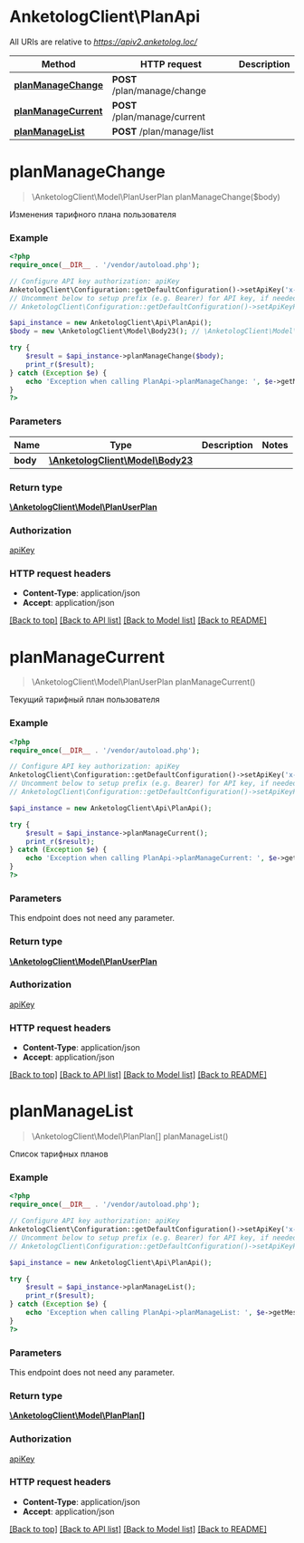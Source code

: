 # AnketologClient\PlanApi

All URIs are relative to *https://apiv2.anketolog.loc/*

Method | HTTP request | Description
------------- | ------------- | -------------
[**planManageChange**](PlanApi.md#planManageChange) | **POST** /plan/manage/change | 
[**planManageCurrent**](PlanApi.md#planManageCurrent) | **POST** /plan/manage/current | 
[**planManageList**](PlanApi.md#planManageList) | **POST** /plan/manage/list | 


# **planManageChange**
> \AnketologClient\Model\PlanUserPlan planManageChange($body)



Изменения тарифного плана пользователя

### Example
```php
<?php
require_once(__DIR__ . '/vendor/autoload.php');

// Configure API key authorization: apiKey
AnketologClient\Configuration::getDefaultConfiguration()->setApiKey('x-anketolog-apikey', 'YOUR_API_KEY');
// Uncomment below to setup prefix (e.g. Bearer) for API key, if needed
// AnketologClient\Configuration::getDefaultConfiguration()->setApiKeyPrefix('x-anketolog-apikey', 'Bearer');

$api_instance = new AnketologClient\Api\PlanApi();
$body = new \AnketologClient\Model\Body23(); // \AnketologClient\Model\Body23 | 

try {
    $result = $api_instance->planManageChange($body);
    print_r($result);
} catch (Exception $e) {
    echo 'Exception when calling PlanApi->planManageChange: ', $e->getMessage(), PHP_EOL;
}
?>
```

### Parameters

Name | Type | Description  | Notes
------------- | ------------- | ------------- | -------------
 **body** | [**\AnketologClient\Model\Body23**](../Model/\AnketologClient\Model\Body23.md)|  |

### Return type

[**\AnketologClient\Model\PlanUserPlan**](../Model/PlanUserPlan.md)

### Authorization

[apiKey](../../README.md#apiKey)

### HTTP request headers

 - **Content-Type**: application/json
 - **Accept**: application/json

[[Back to top]](#) [[Back to API list]](../../README.md#documentation-for-api-endpoints) [[Back to Model list]](../../README.md#documentation-for-models) [[Back to README]](../../README.md)

# **planManageCurrent**
> \AnketologClient\Model\PlanUserPlan planManageCurrent()



Текущий тарифный план пользователя

### Example
```php
<?php
require_once(__DIR__ . '/vendor/autoload.php');

// Configure API key authorization: apiKey
AnketologClient\Configuration::getDefaultConfiguration()->setApiKey('x-anketolog-apikey', 'YOUR_API_KEY');
// Uncomment below to setup prefix (e.g. Bearer) for API key, if needed
// AnketologClient\Configuration::getDefaultConfiguration()->setApiKeyPrefix('x-anketolog-apikey', 'Bearer');

$api_instance = new AnketologClient\Api\PlanApi();

try {
    $result = $api_instance->planManageCurrent();
    print_r($result);
} catch (Exception $e) {
    echo 'Exception when calling PlanApi->planManageCurrent: ', $e->getMessage(), PHP_EOL;
}
?>
```

### Parameters
This endpoint does not need any parameter.

### Return type

[**\AnketologClient\Model\PlanUserPlan**](../Model/PlanUserPlan.md)

### Authorization

[apiKey](../../README.md#apiKey)

### HTTP request headers

 - **Content-Type**: application/json
 - **Accept**: application/json

[[Back to top]](#) [[Back to API list]](../../README.md#documentation-for-api-endpoints) [[Back to Model list]](../../README.md#documentation-for-models) [[Back to README]](../../README.md)

# **planManageList**
> \AnketologClient\Model\PlanPlan[] planManageList()



Список тарифных планов

### Example
```php
<?php
require_once(__DIR__ . '/vendor/autoload.php');

// Configure API key authorization: apiKey
AnketologClient\Configuration::getDefaultConfiguration()->setApiKey('x-anketolog-apikey', 'YOUR_API_KEY');
// Uncomment below to setup prefix (e.g. Bearer) for API key, if needed
// AnketologClient\Configuration::getDefaultConfiguration()->setApiKeyPrefix('x-anketolog-apikey', 'Bearer');

$api_instance = new AnketologClient\Api\PlanApi();

try {
    $result = $api_instance->planManageList();
    print_r($result);
} catch (Exception $e) {
    echo 'Exception when calling PlanApi->planManageList: ', $e->getMessage(), PHP_EOL;
}
?>
```

### Parameters
This endpoint does not need any parameter.

### Return type

[**\AnketologClient\Model\PlanPlan[]**](../Model/PlanPlan.md)

### Authorization

[apiKey](../../README.md#apiKey)

### HTTP request headers

 - **Content-Type**: application/json
 - **Accept**: application/json

[[Back to top]](#) [[Back to API list]](../../README.md#documentation-for-api-endpoints) [[Back to Model list]](../../README.md#documentation-for-models) [[Back to README]](../../README.md)


